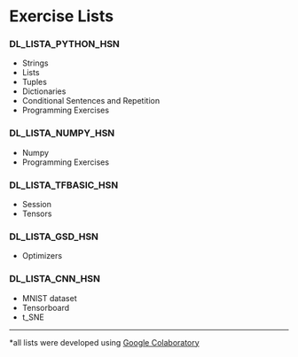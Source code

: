 # Exercise Lists

### DL_LISTA_PYTHON_HSN
- Strings
- Lists
- Tuples
- Dictionaries
- Conditional Sentences and Repetition
- Programming Exercises

### DL_LISTA_NUMPY_HSN
- Numpy
- Programming Exercises

### DL_LISTA_TFBASIC_HSN
- Session
- Tensors

### DL_LISTA_GSD_HSN
- Optimizers

### DL_LISTA_CNN_HSN
- MNIST dataset
- Tensorboard
- t_SNE

---
*all lists were developed using [Google Colaboratory](https://colab.research.google.com/)
